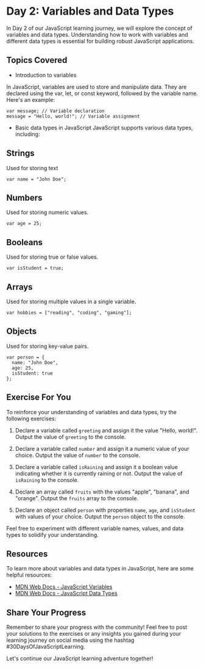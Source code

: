 # Day 2: Variables and Data Types

In Day 2 of our JavaScript learning journey, we will explore the concept of variables and data types. Understanding how to work with variables and different data types is essential for building robust JavaScript applications.

## Topics Covered
- Introduction to variables

In JavaScript, variables are used to store and manipulate data. They are declared using the var, let, or const keyword, followed by the variable name. Here's an example:
```
var message; // Variable declaration
message = "Hello, world!"; // Variable assignment
```

- Basic data types in JavaScript
JavaScript supports various data types, including:

## Strings
Used for storing text
``` 
var name = "John Doe";
 ```
## Numbers
Used for storing numeric values.
```
var age = 25;
```

## Booleans
Used for storing true or false values.

```
var isStudent = true;

```
## Arrays
Used for storing multiple values in a single variable.
```
var hobbies = ["reading", "coding", "gaming"];

```
## Objects
Used for storing key-value pairs.

```
var person = {
  name: "John Doe",
  age: 25,
  isStudent: true
};

```

## Exercise For You
To reinforce your understanding of variables and data types, try the following exercises:

1. Declare a variable called `greeting` and assign it the value "Hello, world!". Output the value of `greeting` to the console.

2. Declare a variable called `number` and assign it a numeric value of your choice. Output the value of `number` to the console.

3. Declare a variable called `isRaining` and assign it a boolean value indicating whether it is currently raining or not. Output the value of `isRaining` to the console.

4. Declare an array called `fruits` with the values "apple", "banana", and "orange". Output the `fruits` array to the console.

5. Declare an object called `person` with properties `name`, `age`, and `isStudent` with values of your choice. Output the `person` object to the console.

Feel free to experiment with different variable names, values, and data types to solidify your understanding.

## Resources
To learn more about variables and data types in JavaScript, here are some helpful resources:

- [MDN Web Docs - JavaScript Variables](https://developer.mozilla.org/en-US/docs/Web/JavaScript/Guide/Grammar_and_types#Declarations)
- [MDN Web Docs - JavaScript Data Types](https://developer.mozilla.org/en-US/docs/Web/JavaScript/Data_structures)

## Share Your Progress
Remember to share your progress with the community! Feel free to post your solutions to the exercises or any insights you gained during your learning journey on social media using the hashtag #30DaysOfJavaScriptLearning.

Let's continue our JavaScript learning adventure together!
